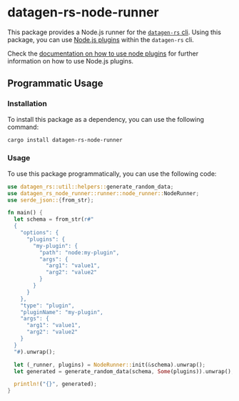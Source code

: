 # datagen-rs-node-runner

This package provides a Node.js runner for the
[`datagen-rs` cli](https://markusjx.github.io/datagen/docs/packages/rustCli/).
Using this package, you can use [Node.js plugins](https://markusjx.github.io/datagen/docs/plugins/node/)
within the `datagen-rs` cli.

Check the [documentation on how to use node plugins](https://markusjx.github.io/datagen/docs/plugins/node/use/)
for further information on how to use Node.js plugins.

## Programmatic Usage

### Installation

To install this package as a dependency, you can use the following command:

```bash
cargo install datagen-rs-node-runner
```

### Usage

To use this package programmatically, you can use the following code:

```rust
use datagen_rs::util::helpers::generate_random_data;
use datagen_rs_node_runner::runner::node_runner::NodeRunner;
use serde_json::{from_str};

fn main() {
  let schema = from_str(r#"
  {
    "options": {
      "plugins": {
        "my-plugin": {
          "path": "node:my-plugin",
          "args": {
            "arg1": "value1",
            "arg2": "value2"
          }
        }
      }
    },
    "type": "plugin",
    "pluginName": "my-plugin",
    "args": {
      "arg1": "value1",
      "arg2": "value2"
    }
  }
  "#).unwrap();

  let (_runner, plugins) = NodeRunner::init(&schema).unwrap();
  let generated = generate_random_data(schema, Some(plugins)).unwrap();

  println!("{}", generated);
}
```
